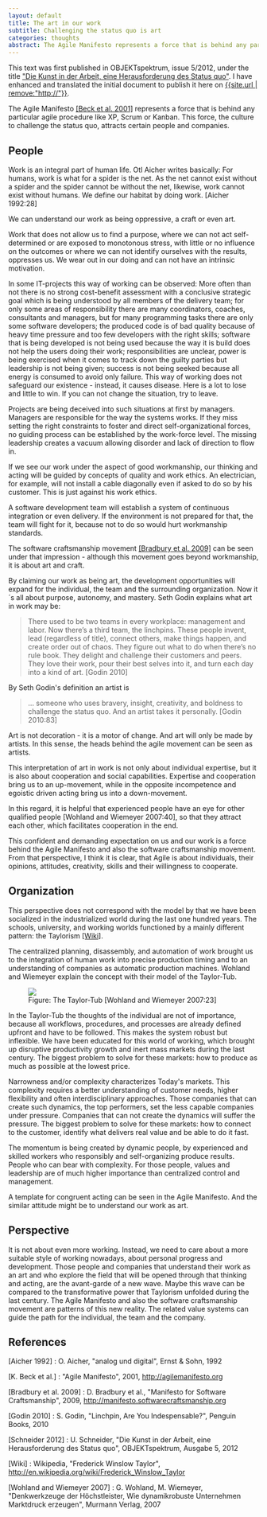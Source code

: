 ```yaml
---
layout: default
title: The art in our work
subtitle: Challenging the status quo is art
categories: thoughts
abstract: The Agile Manifesto represents a force that is behind any particular agile procedure like XP, Scrum or Kanban. This force, the culture to challenge the status quo, attracts certain people and companies.
---
```


This text was first published in OBJEKTspektrum, issue 5/2012, under the title ["Die Kunst in der Arbeit, eine Herausforderung des Status quo"][schneider2012]. I have enhanced and translated the initial document to publish it here on [{{site.url | remove:"http://"}}]({{site.url}}).

The Agile Manifesto [[Beck et al. 2001]][agilemanifesto] represents a force that is behind any particular agile procedure like XP, Scrum or Kanban. This force, the culture to challenge the status quo, attracts certain people and companies.

## People

Work is an integral part of human life. Otl Aicher writes basically: For humans, work is what for a spider is the net. As the net cannot exist without a spider and the spider cannot be without the net, likewise, work cannot exist without humans. We define our habitat by doing work. [Aicher 1992:28]

We can understand our work as being oppressive, a craft or even art.

Work that does not allow us to find a purpose, where we can not act self-determined or are exposed to monotonous stress, with little or no influence on the outcomes or where we can not identify ourselves with the results, oppresses us. We wear out in our doing and can not have an intrinsic motivation.

In some IT-projects this way of working can be observed: More often than not there is no strong cost-benefit assessment with a conclusive strategic goal which is being understood by all members of the delivery team; for only some areas of responsibility there are many coordinators, coaches, consultants and managers, but for many programming tasks there are only some software developers; the produced code is of bad quality because of heavy time pressure and too few developers with the right skills; software that is being developed is not being used because the way it is build does not help the users doing their work; responsibilities are unclear, power is being exercised when it comes to track down the guilty parties but leadership is not being given; success is not being seeked because all energy is consumed to avoid only failure.
This way of working does not safeguard our existence - instead, it causes disease. Here is a lot to lose and little to win. If you can not change the situation, try to leave.

Projects are being deceived into such situations at first by managers. Managers are responsible for the way the systems works. If they miss setting the right constraints to foster and direct self-organizational forces, no guiding process can be established by the work-force level. The missing leadership creates a vacuum allowing disorder and lack of direction to flow in.

If we see our work under the aspect of good workmanship, our thinking and acting will be guided by concepts of quality and work ethics. An electrician, for example, will not install a cable diagonally even if asked to do so by his customer. This is just against his work ethics.

A software development team will establish a system of continuous integration or even delivery. If the environment is not prepared for that, the team will fight for it, because not to do so would hurt workmanship standards.

The software craftsmanship movement [[Bradbury et al. 2009]][craftsmanship] can be seen under that impression - although this movement goes beyond workmanship, it is about art and craft.

By claiming our work as being art, the development opportunities will expand for the individual, the team and the surrounding organization. Now it´s all about purpose, autonomy, and mastery. Seth Godin explains what art in work may be:

<blockquote>
There used to be two teams in every workplace: management and labor. Now there’s a third team, the linchpins. These people invent, lead (regardless of title), connect others, make things happen, and create order out of chaos. They figure out what to do when there’s no rule book. They delight and challenge their customers and peers. They love their work, pour their best selves into it, and turn each day into a kind of art. [Godin 2010]
</blockquote>

By Seth Godin's definition an artist is

> … someone who uses bravery, insight, creativity, and boldness to challenge the status quo. And an artist takes it personally. [Godin 2010:83]

Art is not decoration - it is a motor of change. And art will only be made by artists. In this sense, the heads behind the agile movement can be seen as artists.

This interpretation of art in work is not only about individual expertise, but it is also about cooperation and social capabilities. Expertise and cooperation bring us to an up-movement, while in the opposite incompetence and egoistic driven acting bring us into a down-movement.

In this regard, it is helpful that experienced people have an eye for other qualified people [Wohland and Wiemeyer 2007:40], so that they attract each other, which facilitates cooperation in the end.

This confident and demanding expectation on us and our work is a force behind the Agile Manifesto and also the software craftsmanship movement. From that perspective, I think it is clear, that Agile is about individuals, their opinions, attitudes, creativity, skills and their willingness to cooperate.

## Organization

This perspective does not correspond with the model by that we have been socialized in the industrialized world during the last one hundred years. The schools, university, and working worlds functioned by a mainly different pattern: the Taylorism [[Wiki]][wikitaylor].

The centralized planning, disassembly, and automation of work brought us to the integration of human work into precise production timing and to an understanding of companies as automatic production machines. Wohland and Wiemeyer explain the concept with their model of the Taylor-Tub.

<figure>
<img src="{{site.url}}/i/blog/taylor_tub.jpg"/>
<figcaption>Figure: The Taylor-Tub [Wohland and Wiemeyer 2007:23]</figcaption>
</figure>

In the Taylor-Tub the thoughts of the individual are not of importance, because all workflows, procedures, and processes are already defined upfront and have to be followed. This makes the system robust but inflexible. We have been educated for this world of working, which brought up disruptive productivity growth and inert mass markets during the last century. The biggest problem to solve for these markets: how to produce as much as possible at the lowest price.

Narrowness and/or complexity characterizes Today's markets. This complexity requires a better understanding of customer needs, higher flexibility and often interdisciplinary approaches. Those companies that can create such dynamics, the top performers, set the less capable companies under pressure. Companies that can not create the dynamics will suffer the pressure. The biggest problem to solve for these markets: how to connect to the customer, identify what delivers real value and be able to do it fast.

The momentum is being created by dynamic people, by experienced and skilled workers who responsibly and self-organizing produce results. People who can bear with complexity. For those people, values and leadership are of much higher importance than centralized control and management.

A template for congruent acting can be seen in the Agile Manifesto. And the similar attitude might be to understand our work as art.

## Perspective

It is not about even more working. Instead, we need to care about a more suitable style of working nowadays, about personal progress and development. Those people and companies that understand their work as an art and who explore the field that will be opened through that thinking and acting, are the avant-garde of a new wave. Maybe this wave can be compared to the transformative power that Taylorism unfolded during the last century. The Agile Manifesto and also the software craftsmanship movement are patterns of this new reality. The related value systems can guide the path for the individual, the team and the company.

## References

[Aicher 1992]
: O. Aicher, "analog und digital", Ernst & Sohn, 1992

[K. Beck et al.]
: "Agile Manifesto", 2001, <http://agilemanifesto.org>

[Bradbury et al. 2009]
: D. Bradbury et al., "Manifesto for Software Craftsmanship", 2009, <http://manifesto.softwarecraftsmanship.org>

[Godin 2010]
: S. Godin, "Linchpin, Are You Indespensable?", Penguin Books, 2010

[Schneider 2012]
: U. Schneider, "Die Kunst in der Arbeit, eine Herausforderung des Status quo", OBJEKTspektrum, Ausgabe 5, 2012

[Wiki]
: Wikipedia, "Frederick Winslow Taylor", <http://en.wikipedia.org/wiki/Frederick_Winslow_Taylor>

[Wohland and Wiemeyer 2007]
: G. Wohland, M. Wiemeyer, "Denkwerkzeuge der Höchstleister, Wie dynamikrobuste Unternehmen Marktdruck erzeugen", Murmann Verlag, 2007

[agilemanifesto]: http://agilemanifesto.org
[craftsmanship]: http://manifesto.softwarecraftsmanship.org
[schneider2012]: {{site.url}}/assets/schneider_os_05_12.pdf
[wikitaylor]: http://en.wikipedia.org/wiki/Frederick_Winslow_Taylor
